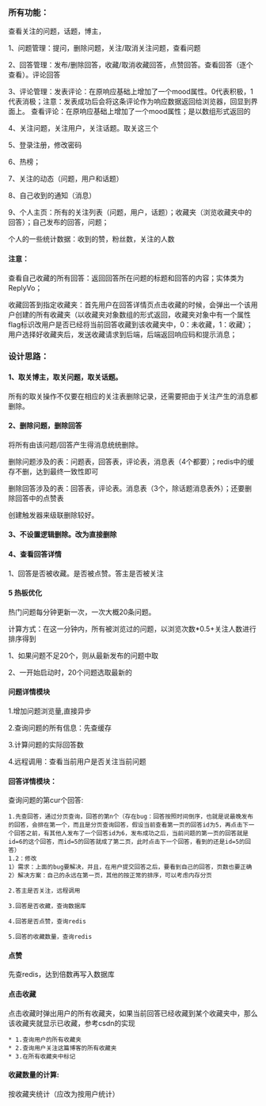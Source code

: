 

### 所有功能：

查看关注的问题，话题，博主，

1、问题管理：提问，删除问题，关注/取消关注问题，查看问题

2、回答管理：发布/删除回答，收藏/取消收藏回答，点赞回答。查看回答（逐个查看）。评论回答

3、评论管理：发表评论：在原响应基础上增加了一个mood属性。0代表积极，1代表消极；注意：发表成功后会将这条评论作为响应数据返回给浏览器，回显到界面上。		查看评论：在原响应基础上增加了一个mood属性；是以数组形式返回的

4、关注问题，关注用户，关注话题。取关这三个

5、登录注册，修改密码

6、热榜；

7、关注的动态（问题，用户和话题）

8、自己收到的通知（消息）

9、个人主页：所有的关注列表（问题，用户，话题）；收藏夹（浏览收藏夹中的回答）；自己发布的回答，问题；

个人的一些统计数据：收到的赞，粉丝数，关注的人数

#### 注意：

查看自己收藏的所有回答：返回回答所在问题的标题和回答的内容；实体类为ReplyVo；

收藏回答到指定收藏夹：首先用户在回答详情页点击收藏的时候，会弹出一个该用户创建的所有收藏夹（以收藏夹对象数组的形式返回，收藏夹对象中有一个属性flag标识改用户是否已经将当前回答收藏到该收藏夹中，0：未收藏，1：收藏）；用户选择好收藏夹后，发送收藏请求到后端，后端返回响应码和提示消息；



### 设计思路：

#### 1、取关博主，取关问题，取关话题。

所有的取关操作不仅要在相应的关注表删除记录，还需要把由于关注产生的消息都删除。

#### 2、删除问题，删除回答

将所有由该问题/回答产生得消息统统删除。

删除问题涉及的表：问题表，回答表，评论表，消息表（4个都要）；redis中的缓存不删，达到最终一致性即可

删除回答涉及的表：回答表，评论表。消息表（3个，除话题消息表外）；还要删除回答中的点赞表

创建触发器来级联删除较好。

#### 3、不设置逻辑删除。改为直接删除

#### 4、查看回答详情

1、回答是否被收藏。是否被点赞。答主是否被关注

#### 5 热板优化

热门问题每分钟更新一次，一次大概20条问题。

计算方式：在这一分钟内，所有被浏览过的问题，以浏览次数*0.5+关注人数进行排序得到

1、如果问题不足20个，则从最新发布的问题中取

2、一开始启动时，20个问题选取最新的

#### 问题详情模块

1.增加问题浏览量,直接异步

2.查询问题的所有信息：先查缓存

3.计算问题的实际回答数

4.远程调用：查看当前用户是否关注当前问题



#### 回答详情模块：

查询问题的第cur个回答:

```
1.先查回答，通过分页查询，回答的第n个（存在bug：回答按照时间倒序，也就是说最晚发布的回答，会排在第一个，而且是分页查询回答，假设当前查看第一页的回答id为5，再点击下一个回答之前，有其他人发布了一个回答id为6，发布成功之后，当前问题的第一页的回答就是id=6的这个回答，而id=5的回答就成了第二页，此时点击下一个回答，看到的还是id=5的回答）
1.2：修改
1）需求：上面的bug要解决，并且，在用户提交回答之后，要看到自己的回答，页数也要正确
2）解决方案：自己的永远在第一页，其他的按正常的排序，可以考虑内存分页

2.答主是否关注，远程调用

3.回答是否收藏，查询数据库

4.回答是否点赞，查询redis

5.回答的收藏数量，查询redis
```



#### 点赞

先查redis，达到倍数再写入数据库

#### 点击收藏

点击收藏时弹出用户的所有收藏夹，如果当前回答已经收藏到某个收藏夹中，那么该收藏夹就显示已收藏，参考csdn的实现

```
* 1.查询用户的所有收藏夹
* 2.查询用户关注这篇博客的所有收藏夹
* 3.在所有收藏夹中标记
```

#### 收藏数量的计算:

按收藏夹统计（应改为按用户统计）

